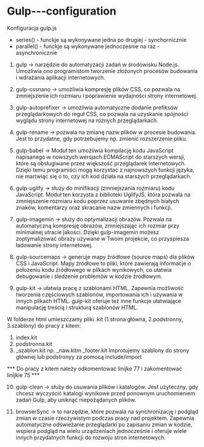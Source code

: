 # Gulp---configuration
Konfiguracja gulp.js

- series() - funckje są wykonywane jedna po drugiej - synchornicznie 
- parallel() - funckje są wykonywane jednocześnie na raz - asynchronicznie 

1) gulp -> narzędzie do automatyzacji zadań w środowisku Node.js. Umożliwia ono programistom tworzenie złożonych procesów budowania i wdrażania aplikacji internetowych.

2) gulp-cssnano -> umożliwia kompresję plików CSS, co pozwala na zmniejszenie ich rozmiaru i poprawienie wydajności strony internetowej.

3) gulp-autoprefixer -> umożliwia automatyczne dodanie prefiksów przeglądarkowych do reguł CSS, co pozwala na uzyskanie spójności wyglądu strony internetowej na różnych przeglądarkach. 

4) gulp-rename -> pozwala na zmianę nazw plików w procesie budowania. Jest to przydatne, gdy potrzebujemy np. zmienić rozszerzenie pliku.

5) gulp-babel -> Moduł ten umożliwia kompilację kodu JavaScript napisanego w nowszych wersjach ECMAScript do starszych wersji, które są obsługiwane przez większość przeglądarek internetowych. Dzięki temu programiści mogą korzystać z najnowszych funkcji języka, nie martwiąc się o to, czy ich kod działa na starszych przeglądarkach.

6) gulp-uglify ->  służy do minifikacji (zmniejszania rozmiaru) kodu JavaScript. Moduł ten korzysta z biblioteki UglifyJS, która pozwala na zmniejszenie rozmiaru kodu poprzez usuwanie zbędnych białych znaków, komentarzy oraz skracanie nazw zmiennych i funkcji.

7) gulp-imagemin -> służy do optymalizacji obrazów. Pozwala na automatyczną kompresję obrazów, zmniejszając ich rozmiar przy minimalnej utracie jakości. Dzięki gulp-imagemin możesz zoptymalizować obrazy używane w Twoim projekcie, co przyspiesza ładowanie strony internetowej.
 
8) gulp-sourcemaps -> generuje mapy źródłowe (source maps) dla plików CSS i JavaScript. Mapy źródłowe to pliki, które zawierają informacje o położeniu kodu źródłowego w plikach wynikowych, co ułatwia debugowanie i śledzenie problemów w kodzie źródłowym.	

9) gulp-kit -> ułatwia pracę z szablonami HTML. Zapewnia możliwość tworzenia częściowych szablonów, importowania ich i używania w innych plikach HTML. gulp-kit oferuje też inne funkcje ułatwiające manipulację treścią i strukturą szablonów HTML.

W folderze html umieszczamy pliki .kit (1.strona główna, 2.podstronny, 3.szablony) do pracy z kitem:
1)  index.kit
2)  podstronna.kit
3) _szablon.kit  np. _naw.kitm _footer.kit
   Improtujemy szablony do strony głównej lub podstronyy za pomocą include/import 
    <!-- @include 'nav.kit' -->   <!-- @import 'footer.kit' -->

*** Do pracy z kitem należy odkomentować linijke 77 i zakomentować linijkie 75 ***

10) gulp-clean -> służy do usuwania plików i katalogów. Jest użyteczny, gdy chcesz wyczyścić katalogi wynikowe przed ponownym uruchomieniem zadań Gulp, aby uniknąć niepożądanych plików.

11) browserSync -> to narzędzie, które pozwala na synchronizację i podgląd zmian w czasie rzeczywistym podczas pracy nad projektem. Zapewnia automatyczne odświeżanie przeglądarki po zapisaniu zmian w kodzie, wspiera podgląd na wielu urządzeniach jednocześnie i oferuje wiele innych przydatnych funkcji do rozwoju stron internetowych.
